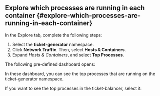 ## Explore which processes are running in each container {#explore-which-processes-are-running-in-each-container}

In the Explore tab, complete the following steps:

1.  Select the **ticket-generator** namespace.
2.  Click **Network Traffic**. Then, select **Hosts &amp; Containers**.
3.  Expand _Hosts &amp; Containers_, and select **Top Processes**.

The following pre-defined dashboard opens:

In these dashboard, you can see the top processes that are running on the ticket-generator namespace.

If you want to see the top processes in the ticket-balancer, select it: